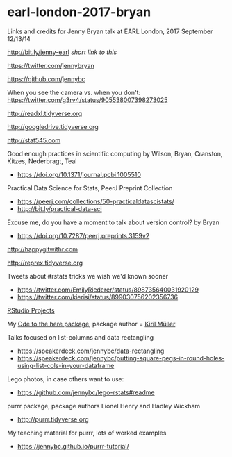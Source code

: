 # earl-london-2017-bryan

Links and credits for Jenny Bryan talk at EARL London, 2017 September 12/13/14

<http://bit.ly/jenny-earl> *short link to this*

<https://twitter.com/jennybryan>

<https://github.com/jennybc>

When you see the camera vs. when you don't: <https://twitter.com/g3rv4/status/905538007398273025>

<http://readxl.tidyverse.org>

<http://googledrive.tidyverse.org>

<http://stat545.com>

Good enough practices in scientific computing by Wilson, Bryan, Cranston, Kitzes, Nederbragt, Teal

  * <https://doi.org/10.1371/journal.pcbi.1005510>
  
Practical Data Science for Stats, PeerJ Preprint Collection

  * <https://peerj.com/collections/50-practicaldatascistats/>
  * <http://bit.ly/practical-data-sci>
  
Excuse me, do you have a moment to talk about version control? by Bryan

  * <https://doi.org/10.7287/peerj.preprints.3159v2>
  
<http://happygitwithr.com>

<http://reprex.tidyverse.org>

Tweets about #rstats tricks we wish we'd known sooner

  * <https://twitter.com/EmilyRiederer/status/898735640031920129>
  * <https://twitter.com/kierisi/status/899030756202356736>
  
[RStudio Projects](https://support.rstudio.com/hc/en-us/articles/200526207-Using-Projects)

My [Ode to the here package](https://github.com/jennybc/here_here#readme), package author = [Kiril Müller](https://github.com/krlmlr)

Talks focused on list-columns and data rectangling

  * <https://speakerdeck.com/jennybc/data-rectangling>
  * <https://speakerdeck.com/jennybc/putting-square-pegs-in-round-holes-using-list-cols-in-your-dataframe>

Lego photos, in case others want to use:

  * <https://github.com/jennybc/lego-rstats#readme>
  
purrr package, package authors Lionel Henry and Hadley Wickham

  * <http://purrr.tidyverse.org>
  
My teaching material for purrr, lots of worked examples

  * <https://jennybc.github.io/purrr-tutorial/>
